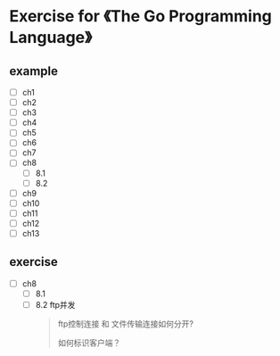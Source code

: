 # Exercise for 《The Go Programming Language》

## example

- [ ] ch1
- [ ] ch2
- [ ] ch3
- [ ] ch4
- [ ] ch5
- [ ] ch6
- [ ] ch7
- [ ] ch8
  - [ ] 8.1
  - [ ] 8.2
- [ ] ch9
- [ ] ch10
- [ ] ch11
- [ ] ch12
- [ ] ch13

## exercise

- [ ] ch8
  - [ ] 8.1
  - [ ] 8.2 ftp并发
    > ftp控制连接 和 文件传输连接如何分开? 
    > 
    > 如何标识客户端？